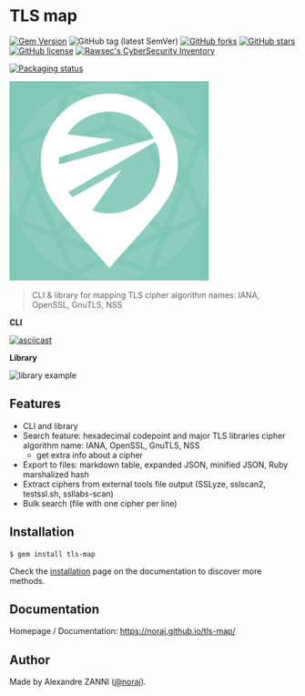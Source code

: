 # TLS map

[![Gem Version](https://badge.fury.io/rb/tls-map.svg)](https://badge.fury.io/rb/tls-map)
![GitHub tag (latest SemVer)](https://img.shields.io/github/tag/noraj/tls-map)
[![GitHub forks](https://img.shields.io/github/forks/noraj/tls-map)](https://github.com/noraj/tls-map/network)
[![GitHub stars](https://img.shields.io/github/stars/noraj/tls-map)](https://github.com/noraj/tls-map/stargazers)
[![GitHub license](https://img.shields.io/github/license/noraj/tls-map)](https://github.com/noraj/tls-map/blob/master/LICENSE.txt)
[![Rawsec's CyberSecurity Inventory](https://inventory.rawsec.ml/img/badges/Rawsec-inventoried-FF5050_flat.svg)](https://inventory.rawsec.ml/tools.html#TLS%20map)

[![Packaging status](https://repology.org/badge/vertical-allrepos/tls-map.svg)](https://repology.org/project/tls-map/versions)

![logo](docs/_media/logo.png)

> CLI & library for mapping TLS cipher algorithm names: IANA, OpenSSL, GnuTLS, NSS

**CLI**

[![asciicast](https://asciinema.org/a/410877.svg)](https://asciinema.org/a/410877)

**Library**

![library example](https://i.imgur.com/3KZgZ6b.png)

## Features

- CLI and library
- Search feature: hexadecimal codepoint and major TLS libraries cipher algorithm name: IANA, OpenSSL, GnuTLS, NSS
  - get extra info about a cipher
- Export to files: markdown table, expanded JSON, minified JSON, Ruby marshalized hash
- Extract ciphers from external tools file output (SSLyze, sslscan2, testssl.sh, ssllabs-scan)
- Bulk search (file with one cipher per line)

## Installation

```plaintext
$ gem install tls-map
```

Check the [installation](https://noraj.github.io/tls-map/#/pages/install) page on the documentation to discover more methods.

## Documentation

Homepage / Documentation: https://noraj.github.io/tls-map/

## Author

Made by Alexandre ZANNI ([@noraj](https://pwn.by/noraj/)).
